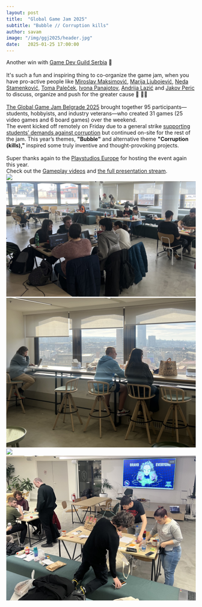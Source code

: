 ```yaml
---
layout: post
title:  "Global Game Jam 2025"
subtitle: "Bubble // Corruption kills"
author: savam
image: "/img/ggj2025/header.jpg"
date:   2025-01-25 17:00:00
---
```


Another win with [Game Dev Guild Serbia](https://gamedevguild.rs/) 🚀 <br />
<br />
It's such a fun and inspiring thing to co-organize the game jam, when you have pro-active people like [Miroslav Maksimović](https://www.linkedin.com/in/maksimovicmiroslav/), [Marija Ljubojević](https://www.linkedin.com/in/marija-ljubojevi%C4%87-b7b576242/), [Neda Stamenković](https://www.linkedin.com/in/nedastamenkovic/), [Toma Paleček](https://www.linkedin.com/in/tomapalecek/), [Ivona Panajotov](https://www.linkedin.com/in/ivona-panajotov-201947219/), [Andrija Lazić](https://www.linkedin.com/in/andrija-lazi%C4%87-dia/) and [Jakov Peric](https://www.linkedin.com/in/jakov-peric-0a8906276/) to discuss, organize and push for the greater cause 👏 👏👏<br />
<br />
[The Global Game Jam Belgrade 2025](https://globalgamejam.org/jam-sites/2025/global-game-jam-belgrade-2025) brought together 95 participants—students, hobbyists, and industry veterans—who created 31 games (25 video games and 6 board games) over the weekend.
<br />
The event kicked off remotely on Friday due to a general strike [supporting students’ demands against corruption](https://www.instagram.com/studenti_u_blokadi/) but continued on-site for the rest of the jam. This year’s themes, **"Bubble"** and alternative theme **"Corruption (kills),"** inspired some truly inventive and thought-provoking projects.
<br />
<br />
Super thanks again to the [Playstudios Europe](https://www.linkedin.com/company/playstudios-europe/) for hosting the event again this year.<br />
Check out the [Gameplay videos](https://www.youtube.com/playlist?list=PLUwnzoFckRX2zVeAinAXUEjvQLc67P8zB) and [the full presentation stream](https://www.youtube.com/watch?v=j0gB2h_nNF0&feature=youtu.be).
<br />
<img class="def_image" src="/img/ggj2025/p1.jpg" />
<br />
<img class="def_image" src="/img/ggj2025/p2.jpg" />
<br />
<img class="def_image" src="/img/ggj2025/p3.jpg" />
<br />
<img class="def_image" src="/img/ggj2025/p4.jpg" />
<br />
<img class="def_image" src="/img/ggj2025/p5.jpg" />
<br />